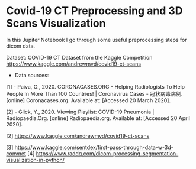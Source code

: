 # Covid-19 CT Preprocessing and 3D Scans Visualization

In this Jupiter Notebook I go through some useful preprocessing steps for dicom data. 

Dataset: COVID-19 CT Dataset from the Kaggle Competition https://www.kaggle.com/andrewmvd/covid19-ct-scans





* Data sources:


[1] - Paiva, O., 2020. CORONACASES.ORG - Helping Radiologists To Help People In More Than 100 Countries! | Coronavirus Cases - 冠状病毒病例. [online] Coronacases.org. Available at: <link> [Accessed 20 March 2020].

[2] - Glick, Y., 2020. Viewing Playlist: COVID-19 Pneumonia | Radiopaedia.Org. [online] Radiopaedia.org. Available at: <link> [Accessed 20 April 2020].

[2] https://www.kaggle.com/andrewmvd/covid19-ct-scans

[3] https://www.kaggle.com/sentdex/first-pass-through-data-w-3d-convnet
[4] https://www.raddq.com/dicom-processing-segmentation-visualization-in-python/
